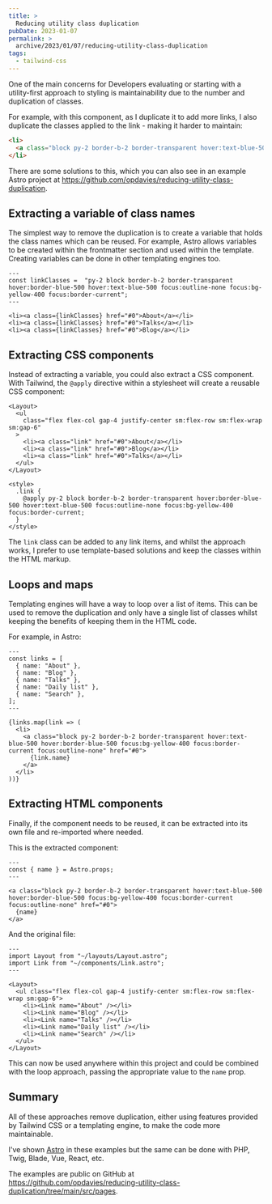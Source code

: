 ```yaml
---
title: >
  Reducing utility class duplication
pubDate: 2023-01-07
permalink: >
  archive/2023/01/07/reducing-utility-class-duplication
tags:
  - tailwind-css
---
```




One of the main concerns for Developers evaluating or starting with a utility-first approach to styling is maintainability due to the number and duplication of classes.

For example, with this component, as I duplicate it to add more links, I also duplicate the classes applied to the link - making it harder to maintain:

```html
<li>
  <a class="block py-2 border-b-2 border-transparent hover:text-blue-500 hover:border-blue-500 focus:bg-yellow-400 focus:border-current focus:outline-none" href="#0">About</a>
</li>
```

There are some solutions to this, which you can also see in an example Astro project at https://github.com/opdavies/reducing-utility-class-duplication.

## Extracting a variable of class names

The simplest way to remove the duplication is to create a variable that holds the class names which can be reused. For example, Astro allows variables to be created within the frontmatter section and used within the template. Creating variables can be done in other templating engines too.

```astro
---
const linkClasses =  "py-2 block border-b-2 border-transparent hover:border-blue-500 hover:text-blue-500 focus:outline-none focus:bg-yellow-400 focus:border-current";
---

<li><a class={linkClasses} href="#0">About</a></li>
<li><a class={linkClasses} href="#0">Talks</a></li>
<li><a class={linkClasses} href="#0">Blog</a></li>
```

## Extracting CSS components

Instead of extracting a variable, you could also extract a CSS component. With Tailwind, the `@apply` directive within a stylesheet will create a reusable CSS component:

```astro
<Layout>
  <ul
    class="flex flex-col gap-4 justify-center sm:flex-row sm:flex-wrap sm:gap-6"
  >
    <li><a class="link" href="#0">About</a></li>
    <li><a class="link" href="#0">Blog</a></li>
    <li><a class="link" href="#0">Talks</a></li>
  </ul>
</Layout>

<style>
  .link {
    @apply py-2 block border-b-2 border-transparent hover:border-blue-500 hover:text-blue-500 focus:outline-none focus:bg-yellow-400 focus:border-current;
  }
</style>
```

The `link` class can be added to any link items, and whilst the approach works, I prefer to use template-based solutions and keep the classes within the HTML markup.

## Loops and maps

Templating engines will have a way to loop over a list of items. This can be used to remove the duplication and only have a single list of classes whilst keeping the benefits of keeping them in the HTML code.

For example, in Astro:

```astro
---
const links = [
  { name: "About" },
  { name: "Blog" },
  { name: "Talks" },
  { name: "Daily list" },
  { name: "Search" },
];
---

{links.map(link => (
  <li>
    <a class="block py-2 border-b-2 border-transparent hover:text-blue-500 hover:border-blue-500 focus:bg-yellow-400 focus:border-current focus:outline-none" href="#0">
      {link.name}
    </a>
  </li>
))}
```

## Extracting HTML components

Finally, if the component needs to be reused, it can be extracted into its own file and re-imported where needed.

This is the extracted component:

```astro
---
const { name } = Astro.props;
---

<a class="block py-2 border-b-2 border-transparent hover:text-blue-500 hover:border-blue-500 focus:bg-yellow-400 focus:border-current focus:outline-none" href="#0">
  {name}
</a>
```

And the original file:

```astro
---
import Layout from "~/layouts/Layout.astro";
import Link from "~/components/Link.astro";
---

<Layout>
  <ul class="flex flex-col gap-4 justify-center sm:flex-row sm:flex-wrap sm:gap-6">
    <li><Link name="About" /></li>
    <li><Link name="Blog" /></li>
    <li><Link name="Talks" /></li>
    <li><Link name="Daily list" /></li>
    <li><Link name="Search" /></li>
  </ul>
</Layout>
```

This can now be used anywhere within this project and could be combined with the loop approach, passing the appropriate value to the `name` prop.

## Summary

All of these approaches remove duplication, either using features provided by Tailwind CSS or a templating engine, to make the code more maintainable.

I've shown [Astro](https://astro.build) in these examples but the same can be done with PHP, Twig, Blade, Vue, React, etc.

The examples are public on GitHub at https://github.com/opdavies/reducing-utility-class-duplication/tree/main/src/pages.
